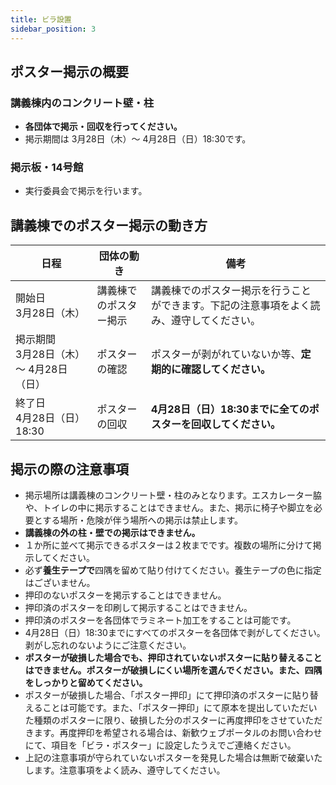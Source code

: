 ```yaml
---
title: ビラ設置
sidebar_position: 3
---
```


## ポスター掲示の概要
### 講義棟内のコンクリート壁・柱
- **各団体で掲示・回収を行ってください。**
- 掲示期間は 3月28日（木）～ 4月28日（日）18:30です。
### 掲示板・14号館
- 実行委員会で掲示を行います。

## 講義棟でのポスター掲示の動き方
| 日程 | 団体の動き | 備考 |
| -------- | -------- | -------- |
| 開始日<br /> 3月28日（木） | 講義棟でのポスター掲示 | 講義棟でのポスター掲示を行うことができます。下記の注意事項をよく読み、遵守してください。 |
| 掲示期間<br /> 3月28日（木）～ 4月28日（日） |ポスターの確認  | ポスターが剥がれていないか等、**定期的に確認してください。** |
| 終了日<br /> 4月28日（日）18:30 | ポスターの回収 |  **4月28日（日）18:30までに全てのポスターを回収してください。**|



## 掲示の際の注意事項
- 掲示場所は講義棟のコンクリート壁・柱のみとなります。エスカレーター脇や、トイレの中に掲示することはできません。また、掲示に椅子や脚立を必要とする場所・危険が伴う場所への掲示は禁止します。
-  **講義棟の外の柱・壁での掲示はできません。**
- １か所に並べて掲示できるポスターは２枚までです。複数の場所に分けて掲示してください。
- 必ず**養生テープで**四隅を留めて貼り付けてください。養生テープの色に指定はございません。
- 押印のないポスターを掲示することはできません。
- 押印済のポスターを印刷して掲示することはできません。
- 押印済のポスターを各団体でラミネート加工をすることは可能です。
- 4月28日（日）18:30までにすべてのポスターを各団体で剥がしてください。剥がし忘れのないようにご注意ください。
- **ポスターが破損した場合でも、押印されていないポスターに貼り替えることはできません。ポスターが破損しにくい場所を選んでください。また、四隅をしっかりと留めてください。**
- ポスターが破損した場合、「ポスター押印」にて押印済のポスターに貼り替えることは可能です。また、「ポスター押印」にて原本を提出していただいた種類のポスターに限り、破損した分のポスターに再度押印をさせていただきます。再度押印を希望される場合は、新歓ウェブポータルのお問い合わせにて、項目を「ビラ・ポスター」に設定したうえでご連絡ください。
- 上記の注意事項が守られていないポスターを発見した場合は無断で破棄いたします。注意事項をよく読み、遵守してください。